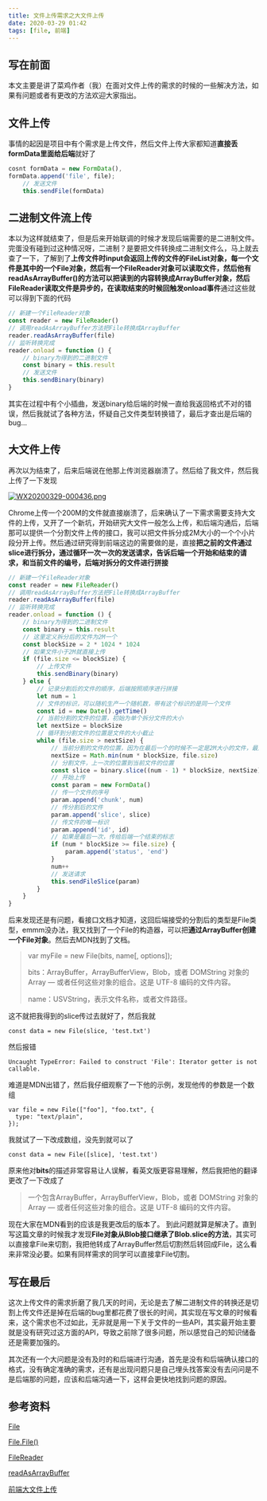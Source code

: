 ```yaml
---
title: 文件上传需求之大文件上传
date: 2020-03-29 01:42
tags: [file, 前端]
---
```


## 写在前面
本文主要是讲了菜鸡作者（我）在面对文件上传的需求的时候的一些解决方法，如果有问题或者有更改的方法欢迎大家指出。
<!--more-->
## 文件上传
事情的起因是项目中有个需求是上传文件，然后文件上传大家都知道**直接丢formData里面给后端**就好了
```javascript
cosnt formData = new FormData(), 
formData.append('file', file);
    // 发送文件
    this.sendFile(formData)
```
## 二进制文件流上传
本以为这样就结束了，但是后来开始联调的时候才发现后端需要的是二进制文件。完蛋没有碰到过这种情况呀，二进制？是要把文件转换成二进制文件么，马上就去查了一下，了解到了**上传文件时input会返回上传的文件的FileList对象，每一个文件是其中的一个File对象，然后有一个FileReader对象可以读取文件，然后他有readAsArrayBuffer()的方法可以把读到的内容转换成ArrayBuffer对象，然后FileReader读取文件是异步的，在读取结束的时候回触发onload事件**通过这些就可以得到下面的代码
```javascript
// 新建一个FileReader对象
const reader = new FileReader()
// 调用readAsArrayBuffer方法把File转换成ArrayBuffer
reader.readAsArrayBuffer(file)
// 监听转换完成
reader.onload = function () {
    // binary为得到的二进制文件
    const binary = this.result
    // 发送文件
    this.sendBinary(binary)
}
```
其实在过程中有个小插曲，发送binary给后端的时候一直给我返回格式不对的错误，然后我就试了各种方法，怀疑自己文件类型转换错了，最后才查出是后端的bug...
## 大文件上传
再次以为结束了，后来后端说在他那上传浏览器崩溃了。然后给了我文件，然后我上传了一下发现

[![WX20200329-000436.png](https://i.postimg.cc/265kSyMC/WX20200329-000436.png)](https://postimg.cc/cKVyDxdz)

Chrome上传一个200M的文件就直接崩溃了，后来确认了一下需求需要支持大文件的上传，又开了一个新坑，开始研究大文件一般怎么上传，和后端沟通后，后端那可以提供一个分割文件上传的接口，我可以把文件拆分成2M大小的一个个小片段分开上传。然后通过研究得到前端这边的需要做的是，直接**把之前的文件通过slice进行拆分，通过循环一次一次的发送请求，告诉后端一个开始和结束的请求，和当前文件的编号，后端对拆分的文件进行拼接**
```javascript
// 新建一个FileReader对象
const reader = new FileReader()
// 调用readAsArrayBuffer方法把File转换成ArrayBuffer
reader.readAsArrayBuffer(file)
// 监听转换完成
reader.onload = function () {
    // binary为得到的二进制文件
    const binary = this.result
    // 这里定义拆分后的文件为2M一个
    const blockSize = 2 * 1024 * 1024
    // 如果文件小于2M就直接上传
    if (file.size <= blockSize) {
        // 上传文件
        this.sendBinary(binary)
    } else {
        // 记录分割后的文件的顺序，后端按照顺序进行拼接
        let num = 1
        // 文件的标识，可以随机生产一个随机数，带有这个标识的是同一个文件
        const id = new Date().getTime()
        // 当前分割的文件的位置，初始为单个拆分文件的大小
        let nextSize = blockSize
        // 循环到分割文件的位置是文件的大小截止
        while (file.size > nextSize) {
            // 当前分割的文件的位置，因为在最后一个的时候不一定是2M大小的文件，最后一个位置是文件的大小
            nextSize = Math.min(num * blockSize, file.size)
            // 分割文件，上一次的位置到当前文件的位置
            const slice = binary.slice((num - 1) * blockSize, nextSize)
            // 开始上传
            const param = new FormData()
            // 传一个文件的序号
            param.append('chunk', num)
            // 传分割后的文件
            param.append('slice', slice)
            // 传文件的唯一标识
            param.append('id', id)
            // 如果是最后一次，传给后端一个结束的标志
            if (num * blockSize >= file.size) {
                param.append('status', 'end')
            }
            num++
            // 发送请求
            this.sendFileSlice(param)
        }
    }
}
```
后来发现还是有问题，看接口文档才知道，这回后端接受的分割后的类型是File类型，emmm没办法，我又找到了一个File的构造器，可以把**通过ArrayBuffer创建一个File对象**。然后去MDN找到了文档。

> var myFile = new File(bits, name[, options]);
> 
> bits：ArrayBuffer，ArrayBufferView，Blob，或者 DOMString 对象的 Array — 或者任何这些对象的组合。这是 UTF-8 编码的文件内容。
> 
> name：USVString，表示文件名称，或者文件路径。

这不就把我得到的slice传过去就好了，然后我就

```
const data = new File(slice, 'test.txt')
```
然后报错
```
Uncaught TypeError: Failed to construct 'File': Iterator getter is not callable.
```
难道是MDN出错了，然后我仔细观察了一下他的示例，发现他传的参数是一个数组
```
var file = new File(["foo"], "foo.txt", {
  type: "text/plain",
});
```
我就试了一下改成数组，没先到就可以了

```
const data = new File([slice], 'test.txt')
```
原来他对**bits**的描述非常容易让人误解，看英文版更容易理解，然后我把他的翻译更改了一下改成了
> 一个包含ArrayBuffer，ArrayBufferView，Blob，或者 DOMString 对象的 Array — 或者任何这些对象的组合。这是 UTF-8 编码的文件内容。

现在大家在MDN看到的应该是我更改后的版本了。
到此问题就算是解决了。直到写这篇文章的时候我才发现**File对象从Blob接口继承了Blob.slice的方法**，其实可以直接拿File来切割，我把他转成了ArrayBuffer然后切割然后转回成File，这么看来非常没必要。如果有同样需求的同学可以直接拿File切割。
## 写在最后
这次上传文件的需求折磨了我几天的时间，无论是去了解二进制文件的转换还是切割上传文件还是掉在后端的bug里都花费了很长的时间，其实现在写文章的时候看来，这个需求也不过如此，无非就是用一下关于文件的一些API，其实最开始主要就是没有研究过这方面的API，导致之前除了很多问题，所以感觉自己的知识储备还是需要加强的。

其次还有一个大问题是没有及时的和后端进行沟通，首先是没有和后端确认接口的格式，没有确定准确的需求，还有是出现问题只是自己埋头找答案没有去问问是不是后端那的问题，应该和后端沟通一下，这样会更快地找到问题的原因。
## 参考资料
[File](https://developer.mozilla.org/zh-CN/docs/Web/API/File)

[File.File()](https://developer.mozilla.org/zh-CN/docs/Web/API/File/File)

[FileReader](https://developer.mozilla.org/zh-CN/docs/Web/API/FileReader)

[readAsArrayBuffer](https://developer.mozilla.org/zh-CN/docs/Web/API/FileReader/readAsArrayBuffer)

[前端大文件上传
](https://blog.csdn.net/weixin_34032621/article/details/91442592)